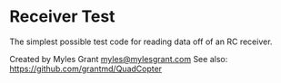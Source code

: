# Receiver Test 

The simplest possible test code for reading data off of an RC receiver.
  
Created by Myles Grant <myles@mylesgrant.com>
See also: https://github.com/grantmd/QuadCopter
